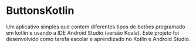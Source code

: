 # ButtonsKotlin
Um aplicativo simples que contem diferentes tipos de botões programado em kotlin e usando a IDE Android Studio (versão Koala). Este projeto foi desenvolvido como tarefa escolar e aprendizado no Kotlin e Android Studio.

